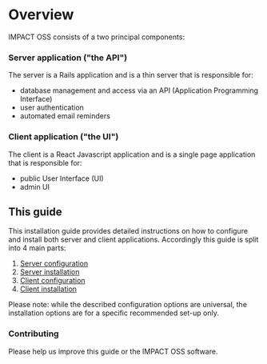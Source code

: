 # Overview

IMPACT OSS consists of a two principal components:

### Server application ("the API")

The server is a Rails application and is a thin server that is responsible for:
- database management and access via an API (Application Programming Interface)
- user authentication
- automated email reminders

### Client application ("the UI")

The client is a React Javascript application and is a single page application that is responsible for:
- public User Interface (UI)
- admin UI

## This guide

This installation guide provides detailed instructions on how to configure and install both server and client applications. Accordingly this guide is split into 4 main parts:
1. [Server configuration](server-config/server-config.md)
2. [Server installation](server-installation/server-installation.md)
3. [Client configuration](client-config/client-config.md)
4. [Client installation](client-installation/client-installation.md)

Please note: while the described configuration options are universal, the installation options are for a specific recommended set-up only.

### Contributing

Please help us improve this guide or the IMPACT OSS software.
